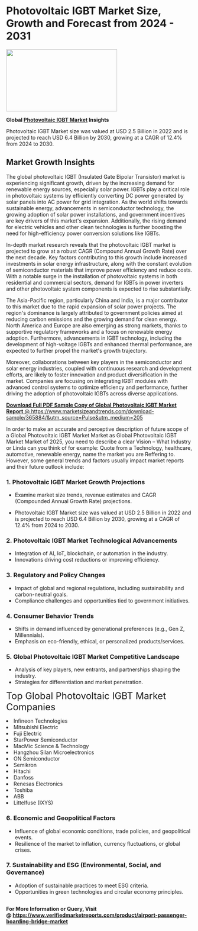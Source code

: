 <H1>Photovoltaic IGBT Market Size, Growth and Forecast from 2024 - 2031</H1><img class="aligncenter size-medium wp-image-584254" src="https://thirdeyenews.in/wp-content/uploads/2024/09/Global-Market-Research-300x168.jpeg" alt="" width="300" height="168" /><p><strong>Global&nbsp;<a href="https://www.marketsizeandtrends.com/download-sample/365884/&amp;utm_source=Pulse&amp;utm_medium=205">Photovoltaic IGBT Market</a> Insights</strong></p><p>Photovoltaic IGBT Market size was valued at USD 2.5 Billion in 2022 and is projected to reach USD 6.4 Billion by 2030, growing at a CAGR of 12.4% from 2024 to 2030.</p><p><h2>Market Growth Insights</h2> <p>The global photovoltaic IGBT (Insulated Gate Bipolar Transistor) market is experiencing significant growth, driven by the increasing demand for renewable energy sources, especially solar power. IGBTs play a critical role in photovoltaic systems by efficiently converting DC power generated by solar panels into AC power for grid integration. As the world shifts towards sustainable energy, advancements in semiconductor technology, the growing adoption of solar power installations, and government incentives are key drivers of this market's expansion. Additionally, the rising demand for electric vehicles and other clean technologies is further boosting the need for high-efficiency power conversion solutions like IGBTs.</p> <p><a href="#"></a></p> <p>In-depth market research reveals that the photovoltaic IGBT market is projected to grow at a robust CAGR (Compound Annual Growth Rate) over the next decade. Key factors contributing to this growth include increased investments in solar energy infrastructure, along with the constant evolution of semiconductor materials that improve power efficiency and reduce costs. With a notable surge in the installation of photovoltaic systems in both residential and commercial sectors, demand for IGBTs in power inverters and other photovoltaic system components is expected to rise substantially.</p> <p>The Asia-Pacific region, particularly China and India, is a major contributor to this market due to the rapid expansion of solar power projects. The region's dominance is largely attributed to government policies aimed at reducing carbon emissions and the growing demand for clean energy. North America and Europe are also emerging as strong markets, thanks to supportive regulatory frameworks and a focus on renewable energy adoption. Furthermore, advancements in IGBT technology, including the development of high-voltage IGBTs and enhanced thermal performance, are expected to further propel the market's growth trajectory.</p> <p>Moreover, collaborations between key players in the semiconductor and solar energy industries, coupled with continuous research and development efforts, are likely to foster innovation and product diversification in the market. Companies are focusing on integrating IGBT modules with advanced control systems to optimize efficiency and performance, further driving the adoption of photovoltaic IGBTs across diverse applications.</p> <p><a href="#"></p><p><span class=""><strong>Download Full PDF Sample Copy of Global Photovoltaic IGBT Market Report</strong> @ <a href="https://www.marketsizeandtrends.com/download-sample/365884/&amp;utm_source=Pulse&amp;utm_medium=205" target="_blank">https://www.marketsizeandtrends.com/download-sample/365884/&amp;utm_source=Pulse&amp;utm_medium=205</a></span></p><p>In order to make an accurate and perceptive description of future scope of a Global&nbsp;Photovoltaic IGBT Market Market as Global&nbsp;Photovoltaic IGBT Market Market of 2025, you need to describe a clear Vision &ndash; What Industry or Linda can you think of for example: Quote from a Technology, healthcare, automotive, renewable energy, name the market you are Reffering to. However, some general trends and factors usually impact market reports and their future outlook include:</p><h3>1.&nbsp;<strong>Photovoltaic IGBT Market Growth Projections</strong></h3><ul><li>Examine market size trends, revenue estimates and CAGR (Compounded Annual Growth Rate) projections.</li><li><p>Photovoltaic IGBT Market size was valued at USD 2.5 Billion in 2022 and is projected to reach USD 6.4 Billion by 2030, growing at a CAGR of 12.4% from 2024 to 2030.</p></li></ul><h3>2.&nbsp;<strong>Photovoltaic IGBT Market Technological Advancements</strong></h3><ul><li>Integration of AI, IoT, blockchain, or automation in the industry.</li><li>Innovations driving cost reductions or improving efficiency.</li></ul><h3>3.&nbsp;<strong>Regulatory and Policy Changes</strong></h3><ul><li>Impact of global and regional regulations, including sustainability and carbon-neutral goals.</li><li>Compliance challenges and opportunities tied to government initiatives.</li></ul><h3>4.&nbsp;<strong>Consumer Behavior Trends</strong></h3><ul><li>Shifts in demand influenced by generational preferences (e.g., Gen Z, Millennials).</li><li>Emphasis on eco-friendly, ethical, or personalized products/services.</li></ul><h3>5.&nbsp;<strong>Global Photovoltaic IGBT Market Competitive Landscape</strong></h3><ul><li>Analysis of key players, new entrants, and partnerships shaping the industry.</li><li>Strategies for differentiation and market penetration.</li></ul><p data-pm-slice="1 1 []"><span style="color: inherit; font-family: inherit; font-size: 25px;">Top Global Photovoltaic IGBT Market Companies</span></p><div class="" data-test-id=""><p><li>Infineon Technologies</li><li> Mitsubishi Electric</li><li> Fuji Electric</li><li> StarPower Semiconductor</li><li> MacMic Science & Technology</li><li> Hangzhou Silan Microelectronics</li><li> ON Semiconductor</li><li> Semikron</li><li> Hitachi</li><li> Danfoss</li><li> Renesas Electronics</li><li> Toshiba</li><li> ABB</li><li> Littelfuse (IXYS)</li></p></div><h3>6.&nbsp;<strong>Economic and Geopolitical Factors</strong></h3><ul><li>Influence of global economic conditions, trade policies, and geopolitical events.</li><li>Resilience of the market to inflation, currency fluctuations, or global crises.</li></ul><h3>7.&nbsp;<strong>Sustainability and ESG (Environmental, Social, and Governance)</strong></h3><ul><li>Adoption of sustainable practices to meet ESG criteria.</li><li>Opportunities in green technologies and circular economy principles.</li></ul><h2><strong style="font-size: 14px;">For More Information or Query, Visit @&nbsp;</strong><a style="background-color: #ffffff; font-size: 14px;" href="https://www.marketsizeandtrends.com/report/photovoltaic-igbt-market/" target="_blank">https://www.verifiedmarketreports.com/product/airport-passenger-boarding-bridge-market</a></h2>
